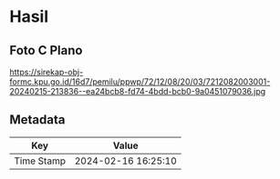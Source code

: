 # Hasil

## Foto C Plano

https://sirekap-obj-formc.kpu.go.id/16d7/pemilu/ppwp/72/12/08/20/03/7212082003001-20240215-213836--ea24bcb8-fd74-4bdd-bcb0-9a0451079036.jpg


## Metadata

| Key        | Value               |
| ---------- | ------------------- |
| Time Stamp | 2024-02-16 16:25:10 |



